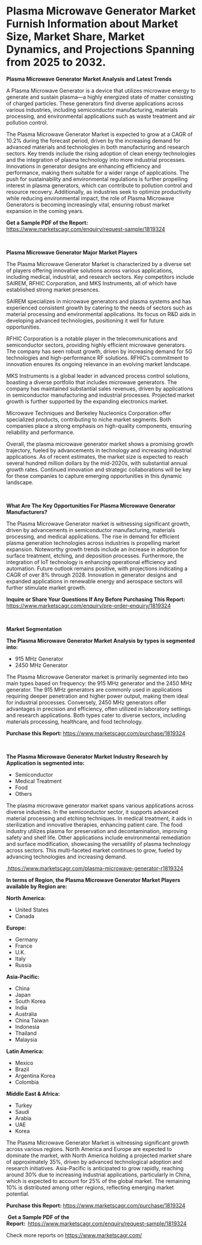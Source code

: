 <p><h1>Plasma Microwave Generator Market Furnish Information about Market Size, Market Share, Market Dynamics, and Projections Spanning from 2025 to 2032.</h1></p><p><strong>Plasma Microwave Generator Market Analysis and Latest Trends</strong></p>
<p><p>A Plasma Microwave Generator is a device that utilizes microwave energy to generate and sustain plasma—a highly energized state of matter consisting of charged particles. These generators find diverse applications across various industries, including semiconductor manufacturing, materials processing, and environmental applications such as waste treatment and air pollution control. </p><p>The Plasma Microwave Generator Market is expected to grow at a CAGR of 10.2% during the forecast period, driven by the increasing demand for advanced materials and technologies in both manufacturing and research sectors. Key trends include the rising adoption of clean energy technologies and the integration of plasma technology into more industrial processes. Innovations in generator designs are enhancing efficiency and performance, making them suitable for a wider range of applications. The push for sustainability and environmental regulations is further propelling interest in plasma generators, which can contribute to pollution control and resource recovery. Additionally, as industries seek to optimize productivity while reducing environmental impact, the role of Plasma Microwave Generators is becoming increasingly vital, ensuring robust market expansion in the coming years.</p></p>
<p><strong>Get a Sample PDF of the Report:&nbsp;</strong> <a href="https://www.marketscagr.com/enquiry/request-sample/1819324?utm_campaign=2393&utm_medium=2&utm_source=Github&utm_content=ia&utm_term=27022025&utm_id=plasma-microwave-generator">https://www.marketscagr.com/enquiry/request-sample/1819324</a></p>
<p>&nbsp;</p>
<p><strong>Plasma Microwave Generator Major Market Players</strong></p>
<p><p>The Plasma Microwave Generator Market is characterized by a diverse set of players offering innovative solutions across various applications, including medical, industrial, and research sectors. Key competitors include SAIREM, RFHIC Corporation, and MKS Instruments, all of which have established strong market presences.</p><p>SAIREM specializes in microwave generators and plasma systems and has experienced consistent growth by catering to the needs of sectors such as material processing and environmental applications. Its focus on R&D aids in developing advanced technologies, positioning it well for future opportunities.</p><p>RFHIC Corporation is a notable player in the telecommunications and semiconductor sectors, providing highly efficient microwave generators. The company has seen robust growth, driven by increasing demand for 5G technologies and high-performance RF solutions. RFHIC’s commitment to innovation ensures its ongoing relevance in an evolving market landscape.</p><p>MKS Instruments is a global leader in advanced process control solutions, boasting a diverse portfolio that includes microwave generators. The company has maintained substantial sales revenues, driven by applications in semiconductor manufacturing and industrial processes. Projected market growth is further supported by the expanding electronics market.</p><p>Microwave Techniques and Berkeley Nucleonics Corporation offer specialized products, contributing to niche market segments. Both companies place a strong emphasis on high-quality components, ensuring reliability and performance.</p><p>Overall, the plasma microwave generator market shows a promising growth trajectory, fueled by advancements in technology and increasing industrial applications. As of recent estimates, the market size is expected to reach several hundred million dollars by the mid-2020s, with substantial annual growth rates. Continued innovation and strategic collaborations will be key for these companies to capture emerging opportunities in this dynamic landscape.</p></p>
<p>&nbsp;</p>
<p><strong>What Are The Key Opportunities For Plasma Microwave Generator Manufacturers?</strong></p>
<p><p>The Plasma Microwave Generator market is witnessing significant growth, driven by advancements in semiconductor manufacturing, materials processing, and medical applications. The rise in demand for efficient plasma generation technologies across industries is propelling market expansion. Noteworthy growth trends include an increase in adoption for surface treatment, etching, and deposition processes. Furthermore, the integration of IoT technology is enhancing operational efficiency and automation. Future outlook remains positive, with projections indicating a CAGR of over 8% through 2028. Innovation in generator designs and expanded applications in renewable energy and aerospace sectors will further stimulate market growth.</p></p>
<p><strong>Inquire or Share Your Questions If Any Before Purchasing This Report:</strong> <a href="https://www.marketscagr.com/enquiry/pre-order-enquiry/1819324?utm_campaign=2393&utm_medium=2&utm_source=Github&utm_content=ia&utm_term=27022025&utm_id=plasma-microwave-generator">https://www.marketscagr.com/enquiry/pre-order-enquiry/1819324</a></p>
<p>&nbsp;</p>
<p><strong>Market Segmentation</strong></p>
<p><strong>The Plasma Microwave Generator Market Analysis by types is segmented into:</strong></p>
<p><ul><li>915 MHz Generator</li><li>2450 MHz Generator</li></ul></p>
<p><p>The Plasma Microwave Generator market is primarily segmented into two main types based on frequency: the 915 MHz generator and the 2450 MHz generator. The 915 MHz generators are commonly used in applications requiring deeper penetration and higher power output, making them ideal for industrial processes. Conversely, 2450 MHz generators offer advantages in precision and efficiency, often utilized in laboratory settings and research applications. Both types cater to diverse sectors, including materials processing, healthcare, and food technology.</p></p>
<p><strong>Purchase this Report:&nbsp;</strong><a href="https://www.marketscagr.com/purchase/1819324?utm_campaign=2393&utm_medium=2&utm_source=Github&utm_content=ia&utm_term=27022025&utm_id=plasma-microwave-generator">https://www.marketscagr.com/purchase/1819324</a></p>
<p>&nbsp;</p>
<p><strong>The Plasma Microwave Generator Market Industry Research by Application is segmented into:</strong></p>
<p><ul><li>Semiconductor</li><li>Medical Treatment</li><li>Food</li><li>Others</li></ul></p>
<p><p>The plasma microwave generator market spans various applications across diverse industries. In the semiconductor sector, it supports advanced material processing and etching techniques. In medical treatment, it aids in sterilization and innovative therapies, enhancing patient care. The food industry utilizes plasma for preservation and decontamination, improving safety and shelf life. Other applications include environmental remediation and surface modification, showcasing the versatility of plasma technology across sectors. This multi-faceted market continues to grow, fueled by advancing technologies and increasing demand.</p></p>
<p><a href="https://www.marketscagr.com/plasma-microwave-generator-r1819324?utm_campaign=2393&utm_medium=2&utm_source=Github&utm_content=ia&utm_term=27022025&utm_id=plasma-microwave-generator">&nbsp;https://www.marketscagr.com/plasma-microwave-generator-r1819324</a></p>
<p><strong>In terms of Region, the Plasma Microwave Generator Market Players available by Region are:</strong></p>
<p>
    <p> <strong> North America: </strong>
        <ul>
            <li>United States</li>
            <li>Canada</li>
        </ul>
        </p> 
    <p> <strong> Europe: </strong>
        <ul>
            <li>Germany</li>
            <li>France</li>
            <li>U.K.</li>
            <li>Italy</li>
            <li>Russia</li>
        </ul>
        </p> 
    <p> <strong> Asia-Pacific: </strong>
        <ul>
            <li>China</li>
            <li>Japan</li>
            <li>South Korea</li>
            <li>India</li>
            <li>Australia</li>
            <li>China Taiwan</li>
            <li>Indonesia</li>
            <li>Thailand</li>
            <li>Malaysia</li>
        </ul>
        </p> 
    <p> <strong> Latin America: </strong>
        <ul>
            <li>Mexico</li>
            <li>Brazil</li>
            <li>Argentina Korea</li>
            <li>Colombia</li>
        </ul>
        </p> 
    <p> <strong> Middle East & Africa: </strong>
        <ul>
            <li>Turkey</li>
            <li>Saudi</li>
            <li>Arabia</li>
            <li>UAE</li>
            <li>Korea</li>
        </ul>
    </p>
    </p>
<p><p>The Plasma Microwave Generator Market is witnessing significant growth across various regions. North America and Europe are expected to dominate the market, with North America holding a projected market share of approximately 35%, driven by advanced technological adoption and research initiatives. Asia-Pacific is anticipated to grow rapidly, reaching around 30% due to increasing industrial applications, particularly in China, which is expected to account for 25% of the global market. The remaining 10% is distributed among other regions, reflecting emerging market potential.</p></p>
<p><strong>Purchase this Report: </strong><a href="https://www.marketscagr.com/purchase/1819324?utm_campaign=2393&utm_medium=2&utm_source=Github&utm_content=ia&utm_term=27022025&utm_id=plasma-microwave-generator">https://www.marketscagr.com/purchase/1819324</a></p>
<p>&nbsp;<strong>Get a Sample PDF of the Report:&nbsp;&nbsp;</strong><a href="https://www.marketscagr.com/enquiry/request-sample/1819324?utm_campaign=2393&utm_medium=2&utm_source=Github&utm_content=ia&utm_term=27022025&utm_id=plasma-microwave-generator">https://www.marketscagr.com/enquiry/request-sample/1819324</a></p>
<p><strong></strong></p>
<p>Check more reports on <a href="https://www.marketscagr.com/?utm_campaign=2393&utm_medium=2&utm_source=Github&utm_content=ia&utm_term=27022025&utm_id=plasma-microwave-generator">https://www.marketscagr.com/</a></p>